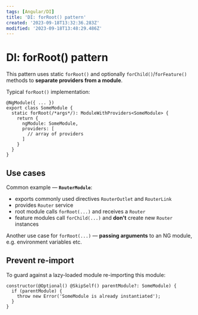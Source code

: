 ```yaml
---
tags: [Angular/DI]
title: 'DI: forRoot() pattern'
created: '2023-09-18T13:32:36.283Z'
modified: '2023-09-18T13:48:29.486Z'
---
```


# DI: forRoot() pattern

This pattern uses static `forRoot()` and optionally `forChild()`/`forFeature()` methods to **separate providers from a module**.

Typical `forRoot()` implementation:
```
@NgModule({ ... })
export class SomeModule {
  static forRoot(/*args*/): ModuleWithProviders<SomeModule> {
    return {
      ngModule: SomeModule,
      providers: [
        // array of providers
      ]
    }
  }
}
```

## Use cases

Common example &mdash; **`RouterModule`**:
- exports commonly used directives `RouterOutlet` and `RouterLink`
- provides `Router` service
- root module calls `forRoot(...)` and receives a `Router`
- feature modules call `forChild(...)` and **don't** create new `Router` instances

Another use case for `forRoot(...)` &mdash; **passing arguments** to an NG module, e.g. environment variables etc.


## Prevent re-import

To guard against a lazy-loaded module re-importing this module:
```
constructor(@Optional() @SkipSelf() parentModule?: SomeModule) {
  if (parentModule) {
    throw new Error('SomeModule is already instantiated');
  }
}
```

